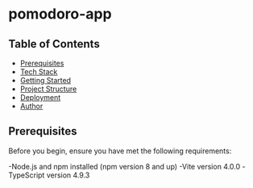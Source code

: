 # pomodoro-app

## Table of Contents
- [Prerequisites](#Prerequisites)
- [Tech Stack](#TechStack)
- [Getting Started](#GettingStarted)
- [Project Structure](#ProjectStructure)
- [Deployment](#Deployment)
- [Author](#Author)


## Prerequisites
Before you begin, ensure you have met the following requirements:

-Node.js and npm installed (npm version 8 and up)
-Vite version 4.0.0
-TypeScript version 4.9.3
